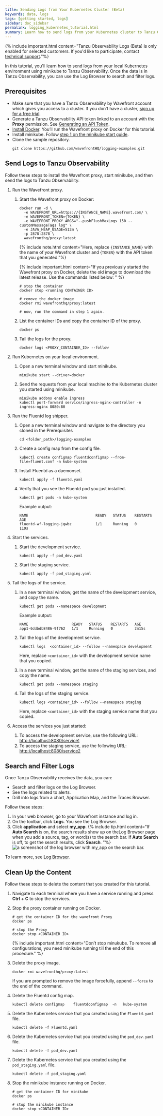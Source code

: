 ```yaml
---
title: Sending Logs from Your Kubernetes Cluster (Beta)
keywords: data, logs
tags: [getting started, logs]
sidebar: doc_sidebar
permalink: logging_kubernetes_tutorial.html
summary: Learn how to send logs from your Kubernetes cluster to Tanzu Observability
---
```


{% include important.html content="Tanzu Observability Logs (Beta) is only enabled for selected customers. If you'd like to participate, contact [technical support](wavefront_support_feedback.html#support)."%}

In this tutorial, you'll learn how to send logs from your local Kubernetes environment using minikube to Tanzu Observability. Once the data is in Tanzu Observability, you can use the Log Browser to search and filter logs.

## Prerequisites

* Make sure that you have a Tanzu Observability by Wavefront account which gives you access to a cluster. If you don’t have a cluster, [sign up for a free trial](https://tanzu.vmware.com/observability-trial).
* Generate a Tanzu Observability API token linked to an account with the **Proxy** permission. See [Generating an API Token](wavefront_api.html#generating-an-api-token).
* [Install Docker](https://docs.docker.com/get-docker/). You’ll run the Wavefront proxy on Docker for this tutorial.
* Install minikube. Follow [step 1 on the minikube start guide](https://minikube.sigs.k8s.io/docs/start/).
* Clone the sample repository.
    ```
    git clone https://github.com/wavefrontHQ/logging-examples.git
    ```

<!-- * Whitelist the VMware domain (`*.vmware.com`).
  Tanzu Observability uses the VMware log server as part of its architecture. Therefore, to send your log data successfully, you need to whitelist the VMware domain. -->

## Send Logs to Tanzu Observability

Follow these steps to install the Wavefront proxy, start minikube, and then send the logs to Tanzu Observability:

1. Run the Wavefront proxy.
    1. Start the Wavefront proxy on Docker: 
        ```
        docker run -d \
          -e WAVEFRONT_URL=https://{INSTANCE_NAME}.wavefront.com/ \
          -e WAVEFRONT_TOKEN={TOKEN} \
          -e WAVEFRONT_PROXY_ARGS="--pushFlushMaxLogs 150 --customMessageTags log" \
          -e JAVA_HEAP_USAGE=512m \
          -p 2878:2878 \
          wavefronthq/proxy:latest
        ```

        {% include note.html content="Here, replace `{INSTANCE_NAME}` with the name of your Wavefront cluster and {`TOKEN}` with the  API token that you generated."%}
        
        {% include important.html content="If you previously started the Wavefront proxy on Docker, delete the old image to download the latest release. Use the commands listed below: " %}
        ```
        # stop the container
        docker stop <running CONTAINER ID>
        
        # remove the docker image
        docker rmi wavefronthq/proxy:latest
        
        # now, run the command in step 1 again.
        ```

    1. List the container IDs and copy the container ID of the proxy.
        ```
        docker ps
        ```
    1. Tail the logs for the proxy.
        ```
        docker logs <PROXY_CONTAINER_ID> --follow
        ```
1. Run Kubernetes on your local environment.
    1. Open a new terminal window and start minikube.
        ```
        minikube start --driver=docker
        ```
        
    1. Send the requests from your local machine to the Kubernetes cluster you started using minikube.
        ```
        minikube addons enable ingress
        kubectl port-forward service/ingress-nginx-controller -n ingress-nginx 8080:80
        ```
1. Run the Fluentd log shipper.
    1. Open a new terminal window and navigate to the directory you cloned in the Prerequisites
        ```
        cd <folder_path>/logging-examples
        ```
    1. Create a config map from the config file.
        ```
        kubectl create configmap fluentdconfigmap --from-file=fluent.conf -n kube-system
        ```
    1. Install Fluentd as a daemonset.
        ```
        kubectl apply -f fluentd.yaml
        ```
    1. Verify that you see the Fluentd pod you just installed.
        ```
        kubectl get pods -n kube-system
        ```
        Example output:
        ```
        NAME                               READY   STATUS    RESTARTS        AGE
        fluentd-wf-logging-jqwbz           1/1     Running   0               119s
        ```
1. Start the services.
    1. Start the development service.
        ```
        kubectl apply -f pod_dev.yaml
        ```
    
    1. Start the staging service.
        ```
        kubectl apply -f pod_staging.yaml
        ```
1. Tail the logs of the service.
    1. In a new terminal window, get the name of the development service, and copy the name.
        ```
        kubectl get pods --namespace development
        ```
        Example output:
        ```
        NAME                    READY   STATUS    RESTARTS   AGE
        app1-6ddbdb8486-9f762   1/1     Running   0          2m15s
        ```
        
    1. Tail the logs of the development service. 
        ```
        kubectl logs  <container_id> --follow --namespace development
        ```
        Here, replace `<container_id>` with the development service name that you copied.
        
    1. In a new terminal window, get the name of the staging services, and copy the name.
        ```
        kubectl get pods --namespace staging
        ```
    1. Tail the logs of the staging service.
        ```
        kubectl logs <container_id> --follow --namespace staging
        ```
        Here, replace `<container_id>` with the staging service name that you copied.
        
1. Access the services you just started:
    1. To access the development service, use the following URL: [http://localhost:8080/service1](http://localhost:8080/service1)
    1. To access the staging service, use the following URL: [http://localhost:8080/service2](http://localhost:8080/service2)
    
## Search and Filter Logs 

Once Tanzu Observability receives the data, you can:
* Search and filter logs on the Log Browser.
* See the logs related to alerts.
* Drill into logs from a chart, Application Map, and the Traces Browser.

Follow these steps:
1. In your web browser, go to your Wavefront instance and log in.
1. On the toolbar, click **Logs**. You see the Log Browser.
1. Click **application** and select **my_app**. 
    {% include tip.html content="If **Auto Search** is on, the search results show up on theLog Browser page when you add a source, tag, or word(s) to the search bar. If **Auto Search** is off, to get the search results, click **Search**. "%}
    ![a screenshot of the log browser with my_app on the search bar.](images/logging_kubernetes_tutorial_search.png)

To learn more, see [Log Browser](logging_log_browser.html).

## Clean Up the Content

Follow these steps to delete the content that you created for this tutorial.

1. Navigate to each terminal where you have a service running and press **Ctrl** + **C** to stop the services.

1. Stop the proxy container running on Docker.
    ```
    # get the container ID for the wavefront Proxy
    docker ps
    
    # stop the Proxy
    docker stop <CONTAINER ID>
    ```
    {% include important.html content="Don’t stop minukube. To remove all configurations, you need minikube running till the end of this procedure." %}
1. Delete the proxy image. 
    ```
    docker rmi wavefronthq/proxy:latest
    ```
    If you are prompted to remove the image forcefully, append `--force` to the end of the command.

1. Delete the Fluentd config map.

    ```
    kubectl delete configmap    fluentdconfigmap  -n   kube-system
    ```
    
1. Delete the Kubernetes service that you created using the `Fluentd.yaml` file.
    ```
    kubectl delete -f Fluentd.yaml
    ```

1. Delete the Kubernetes service that you created using the `pod_dev.yaml` file.
    ```
    kubectl delete -f pod_dev.yaml
    ```

1. Delete the Kubernetes service that you created using the `pod_staging.yaml` file.
    ```
    kubectl delete -f pod_staging.yaml
    ```
    
1. Stop the minikube instance running on Docker.
    ```
    # get the container ID for minikube
    docker ps
    
    # stop the minikube instance
    docker stop <CONTAINER ID>
    ```
